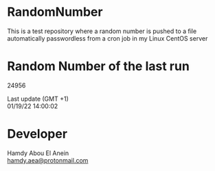 # RandomNumber    
This is a test repository where a random number is pushed to a file automatically passwordless from a cron job in my Linux CentOS server    
# Random Number of the last run   
24956
      
Last update (GMT +1)    
01/19/22 14:00:02
# Developer    
Hamdy Abou El Anein   
hamdy.aea@protonmail.com
